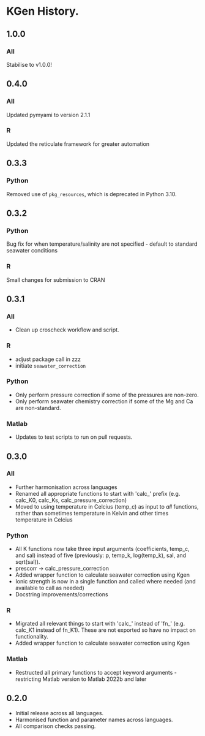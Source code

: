 # KGen History.

## 1.0.0
### All
Stabilise to v1.0.0!

## 0.4.0
### All
Updated pymyami to version 2.1.1

### R
Updated the reticulate framework for greater automation

## 0.3.3
### Python
Removed use of `pkg_resources`, which is deprecated in Python 3.10.

## 0.3.2
### Python
Bug fix for when temperature/salinity are not specified - default to standard seawater conditions

### R
Small changes for submission to CRAN

## 0.3.1
### All
 - Clean up croscheck workflow and script.
 
### R
- adjust package call in zzz
- initiate `seawater_correction`

### Python
 - Only perform pressure correction if some of the pressures are non-zero.
 - Only perform seawater chemistry correction if some of the Mg and Ca are non-standard.

### Matlab
 - Updates to test scripts to run on pull requests.

## 0.3.0
### All
- Further harmonisation across languages
- Renamed all appropriate functions to start with 'calc_' prefix (e.g. calc_K0, calc_Ks, calc_pressure_correction)
- Moved to using temperature in Celcius (temp_c) as input to *all* functions, rather than sometimes temperature in Kelvin and other times temperature in Celcius

### Python
- All K functions now take three input arguments (coefficients, temp_c, and sal) instead of five (previously: p, temp_k, log(temp_k), sal, and sqrt(sal)).
- prescorr -> calc_pressure_correction
- Added wrapper function to calculate seawater correction using Kgen
- Ionic strength is now in a single function and called where needed (and available to call as needed)
- Docstring improvements/corrections

### R
- Migrated all relevant things to start with 'calc_' instead of 'fn_' (e.g. calc_K1 instead of fn_K1). These are not exported so have no impact on functionality.
- Added wrapper function to calculate seawater correction using Kgen

### Matlab
- Restructed all primary functions to accept keyword arguments - restricting Matlab version to Matlab 2022b and later

## 0.2.0

- Initial release across all languages.
- Harmonised function and parameter names across languages.
- All comparison checks passing.
